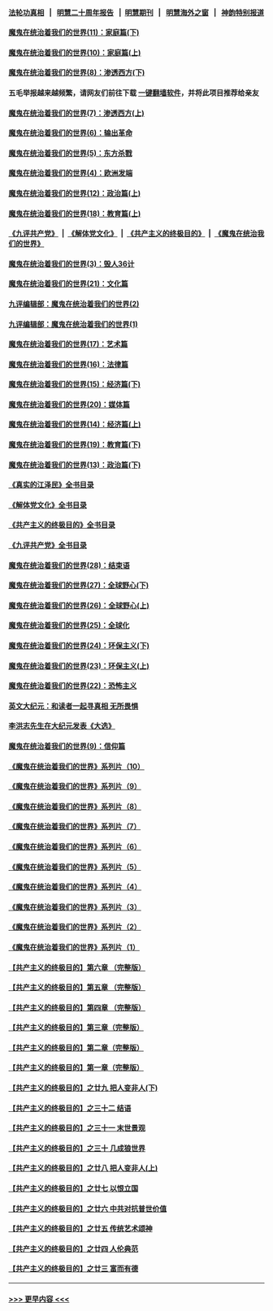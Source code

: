 #### [法轮功真相](https://github.com/gfw-breaker/truth/blob/master/README.md?t=0) &nbsp;&nbsp;|&nbsp;&nbsp; [明慧二十周年报告](https://github.com/gfw-breaker/mh-reports/blob/master/README.md?t=0) &nbsp;&nbsp;|&nbsp;&nbsp;[明慧期刊](https://github.com/gfw-breaker/mh-qikan) &nbsp;&nbsp;|&nbsp;&nbsp; [明慧海外之窗](https://github.com/gfw-breaker/mh-news/blob/master/README.md?t=0) &nbsp;&nbsp;|&nbsp;&nbsp; [神韵特别报道](https://github.com/gfw-breaker/mh-news/blob/master/shenyun.md?t=0)
#### [魔鬼在统治着我们的世界(11)：家庭篇(下)](../pages/nsc422/n10440961.md?t=11250601) 
#### [魔鬼在统治着我们的世界(10)：家庭篇(上)](../pages/nsc422/n10435448.md?t=11250601) 
#### [魔鬼在统治着我们的世界(8)：渗透西方(下)](../pages/nsc422/n10429603.md?t=11250601) 
#### 五毛举报越来越频繁，请网友们前往下载 [一键翻墙软件](https://github.com/gfw-breaker/ssr-accounts)，并将此项目推荐给亲友
#### [魔鬼在统治着我们的世界(7)：渗透西方(上)](../pages/nsc422/n10426013.md?t=11250601) 
#### [魔鬼在统治着我们的世界(6)：输出革命](../pages/nsc422/n10421536.md?t=11250601) 
#### [魔鬼在统治着我们的世界(5)：东方杀戮](../pages/nsc422/n10417707.md?t=11250601) 
#### [魔鬼在统治着我们的世界(4)：欧洲发端](../pages/nsc422/n10414890.md?t=11250601) 
#### [魔鬼在统治着我们的世界(12)：政治篇(上)](../pages/nsc422/n10444576.md?t=11250601) 
#### [魔鬼在统治着我们的世界(18)：教育篇(上)](../pages/nsc422/n10526970.md?t=11250601) 
#### [《九评共产党》](https://github.com/begood0513/9ping.md/blob/master/README.md) &nbsp;|&nbsp; [《解体党文化》](../../../../jtdwh.md/blob/master/README.md)  &nbsp;|&nbsp; [《共产主义的终极目的》](../../../../gczydzjmd.md/blob/master/README.md) &nbsp;|&nbsp; [《魔鬼在统治我们的世界》](../../../../mgztzwmdsj.md/blob/master/README.md) 
#### [魔鬼在统治着我们的世界(3)：毁人36计](../pages/nsc422/n10411583.md?t=11250601) 
#### [魔鬼在统治着我们的世界(21)：文化篇](../pages/nsc422/n10597706.md?t=11250601) 
#### [九评编辑部：魔鬼在统治着我们的世界(2)](../pages/nsc422/n10410036.md?t=11250601) 
#### [九评编辑部：魔鬼在统治着我们的世界(1)](../pages/nsc422/n10406825.md?t=11250601) 
#### [魔鬼在统治着我们的世界(17)：艺术篇](../pages/nsc422/n10499093.md?t=11250601) 
#### [魔鬼在统治着我们的世界(16)：法律篇](../pages/nsc422/n10485969.md?t=11250601) 
#### [魔鬼在统治着我们的世界(15)：经济篇(下)](../pages/nsc422/n10469975.md?t=11250601) 
#### [魔鬼在统治着我们的世界(20)：媒体篇](../pages/nsc422/n10586579.md?t=11250601) 
#### [魔鬼在统治着我们的世界(14)：经济篇(上)](../pages/nsc422/n10457370.md?t=11250601) 
#### [魔鬼在统治着我们的世界(19)：教育篇(下)](../pages/nsc422/n10564808.md?t=11250601) 
#### [魔鬼在统治着我们的世界(13)：政治篇(下)](../pages/nsc422/n10448270.md?t=11250601) 
#### [《真实的江泽民》全书目录](../pages/nsc422/n13721399.md?t=11250601) 
#### [《解体党文化》全书目录](../pages/nsc422/n13721157.md?t=11250601) 
#### [《共产主义的终极目的》全书目录](../pages/nsc422/n13721048.md?t=11250601) 
#### [《九评共产党》全书目录](../pages/nsc422/n13708085.md?t=11250601) 
#### [魔鬼在统治着我们的世界(28)：结束语](../pages/nsc422/n10936246.md?t=11250601) 
#### [魔鬼在统治着我们的世界(27)：全球野心(下)](../pages/nsc422/n10928319.md?t=11250601) 
#### [魔鬼在统治着我们的世界(26)：全球野心(上)](../pages/nsc422/n10900318.md?t=11250601) 
#### [魔鬼在统治着我们的世界(25)：全球化](../pages/nsc422/n10788205.md?t=11250601) 
#### [魔鬼在统治着我们的世界(24)：环保主义(下)](../pages/nsc422/n10695307.md?t=11250601) 
#### [魔鬼在统治着我们的世界(23)：环保主义(上)](../pages/nsc422/n10688613.md?t=11250601) 
#### [魔鬼在统治着我们的世界(22)：恐怖主义](../pages/nsc422/n10614727.md?t=11250601) 
#### [英文大纪元：和读者一起寻真相 无所畏惧](../pages/nsc422/n12542027.md?t=11250601) 
#### [李洪志先生在大纪元发表《大选》](../pages/nsc422/n12534746.md?t=11250601) 
#### [魔鬼在统治着我们的世界(9)：信仰篇](../pages/nsc422/n10432159.md?t=11250601) 
#### [《魔鬼在统治着我们的世界》系列片（10）](../pages/nsc422/n12292670.md?t=11250601) 
#### [《魔鬼在统治着我们的世界》系列片（9）](../pages/nsc422/n12290859.md?t=11250601) 
#### [《魔鬼在统治着我们的世界》系列片（8）](../pages/nsc422/n12287445.md?t=11250601) 
#### [《魔鬼在统治着我们的世界》系列片（7）](../pages/nsc422/n12283425.md?t=11250601) 
#### [《魔鬼在统治着我们的世界》系列片（6）](../pages/nsc422/n12282314.md?t=11250601) 
#### [《魔鬼在统治着我们的世界》系列片（5）](../pages/nsc422/n12281419.md?t=11250601) 
#### [《魔鬼在统治着我们的世界》系列片（4）](../pages/nsc422/n12274024.md?t=11250601) 
#### [《魔鬼在统治着我们的世界》系列片（3）](../pages/nsc422/n12271322.md?t=11250601) 
#### [《魔鬼在统治着我们的世界》系列片（2）](../pages/nsc422/n12269049.md?t=11250601) 
#### [《魔鬼在统治着我们的世界》系列片（1）](../pages/nsc422/n12267575.md?t=11250601) 
#### [【共产主义的终极目的】第六章 （完整版）](../pages/nsc422/n11428913.md?t=11250601) 
#### [【共产主义的终极目的】第五章 （完整版）](../pages/nsc422/n11428912.md?t=11250601) 
#### [【共产主义的终极目的】第四章 （完整版）](../pages/nsc422/n11428907.md?t=11250601) 
#### [【共产主义的终极目的】第三章（完整版）](../pages/nsc422/n11428848.md?t=11250601) 
#### [【共产主义的终极目的】第二章（完整版）](../pages/nsc422/n11428831.md?t=11250601) 
#### [【共产主义的终极目的】第一章（完整版）](../pages/nsc422/n11417651.md?t=11250601) 
#### [【共产主义的终极目的】之廿九 把人变非人(下)](../pages/nsc422/n11344140.md?t=11250601) 
#### [【共产主义的终极目的】之三十二 结语](../pages/nsc422/n11360535.md?t=11250601) 
#### [【共产主义的终极目的】之三十一 末世景观](../pages/nsc422/n11351129.md?t=11250601) 
#### [【共产主义的终极目的】之三十 几成狼世界](../pages/nsc422/n11348280.md?t=11250601) 
#### [【共产主义的终极目的】之廿八 把人变非人(上)](../pages/nsc422/n11340492.md?t=11250601) 
#### [【共产主义的终极目的】之廿七 以恨立国](../pages/nsc422/n11336944.md?t=11250601) 
#### [【共产主义的终极目的】之廿六 中共对抗普世价值](../pages/nsc422/n11324785.md?t=11250601) 
#### [【共产主义的终极目的】之廿五 传统艺术颂神](../pages/nsc422/n11296396.md?t=11250601) 
#### [【共产主义的终极目的】之廿四 人伦典范](../pages/nsc422/n11296397.md?t=11250601) 
#### [【共产主义的终极目的】之廿三 富而有德](../pages/nsc422/n11283598.md?t=11250601) 

----
#### [ >>> 更早内容 <<< ](../indexes/nsc422-earlier.md)

